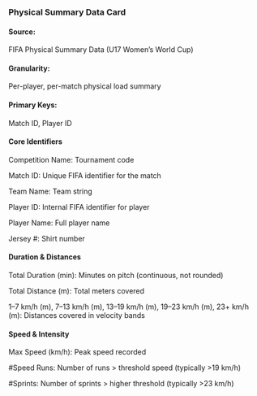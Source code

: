### Physical Summary Data Card
#### Source: 
FIFA Physical Summary Data (U17 Women’s World Cup)
#### Granularity: 
Per-player, per-match physical load summary
#### Primary Keys: 
Match ID, Player ID

#### Core Identifiers
  Competition Name: Tournament code
  
  Match ID: Unique FIFA identifier for the match
  
  Team Name: Team string
  
  Player ID: Internal FIFA identifier for player
  
  Player Name: Full player name
  
  Jersey #: Shirt number
#### Duration & Distances
  Total Duration (min): Minutes on pitch (continuous, not rounded)
  
  Total Distance (m): Total meters covered
  
  1–7 km/h (m), 7–13 km/h (m), 13–19 km/h (m), 19–23 km/h (m), 23+ km/h (m): Distances covered in velocity bands
#### Speed & Intensity
  Max Speed (km/h): Peak speed recorded
  
  #Speed Runs: Number of runs > threshold speed (typically >19 km/h)
  
  #Sprints: Number of sprints > higher threshold (typically >23 km/h)
